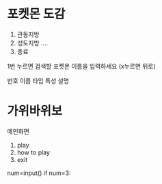 # 포켓몬 도감
1. 관동지방
2. 성도지방
....
0. 종료

1번 누르면
검색할 포켓몬 이름을 입력하세요 (x누르면 뒤로)

번호 이름
타입
특성
설명



# 가위바위보

메인화면
1. play
2. how to play
3. exit

num=input()
if num=3:
    